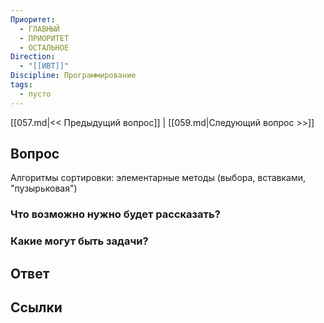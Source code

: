 ```yaml
---
Приоритет:
  - ГЛАВНЫЙ
  - ПРИОРИТЕТ
  - ОСТАЛЬНОЕ
Direction:
  - "[[ИВТ]]" 
Discipline: Программирование 
tags:
  - пусто
---
```

[[057.md|<< Предыдущий вопрос]] | [[059.md|Следующий вопрос >>]]
## Вопрос

Алгоритмы сортировки: элементарные методы (выбора, вставками, "пузырьковая")

### Что возможно нужно будет рассказать?

### Какие могут быть задачи?

## Ответ

## Ссылки
